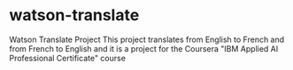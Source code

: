 # watson-translate
Watson Translate Project
This project translates from English to French and from French to English and it is a project for the Coursera "IBM Applied AI Professional Certificate" course
